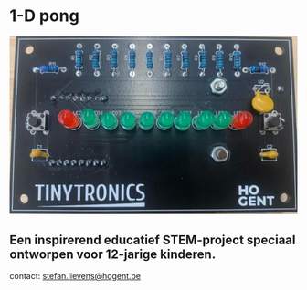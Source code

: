 # 1-D pong
 ![Tux, the Linux mascot](/images/fotoproject.png)
 ## Een inspirerend educatief STEM-project speciaal ontworpen voor 12-jarige kinderen.


contact: [stefan.lievens@hogent.be](mailto:stefan.lievens@hogent.be)
